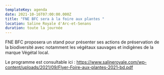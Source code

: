 ```yaml
---
templateKey: agenda
date: 2021-10-16T07:00:00.000Z
title: "FNE BFC sera à la foire aux plantes "
location: Saline Royale d'Arc-et-Senans
duration: toute la journée
---
```

FNE BFC proposera un stand pour présenter ses actions de préservation de la biodiversité avec notamment les végétaux sauvages et indigènes de la marque Végétal local.

Le programme est consultable ici : <https://www.salineroyale.com/wp-content/uploads/2021/09/Flyer-Foire-aux-plantes-2021-bd.pdf>